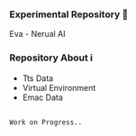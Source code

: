 ### Experimental Repository 🧪

Eva - Nerual AI 

### Repository About ℹ️

- Tts Data
- Virtual Environment
- Emac Data

##

`Work on Progress..`
